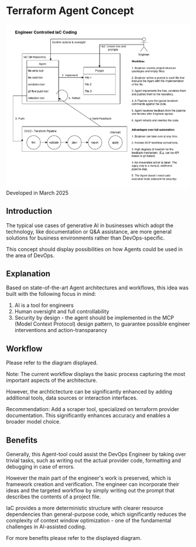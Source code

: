 # Terraform Agent Concept

![Architecture](architecture.png)
Developed in March 2025

## Introduction

The typical use cases of generative AI in businesses which adopt the technology, like documentation or Q&A assistance, are more general solutions for business environments rather than DevOps-specific.

This concept should display possibilities on how Agents could be used in the area of DevOps.

## Explanation

Based on state-of-the-art Agent architectures and workflows, this idea was built with the following focus in mind:

1. AI is a tool for engineers
2. Human oversight and full controllability
3. Security by design - the agent should be implemented in the MCP (Model Context Protocol) design pattern, to guarantee possible engineer interventions and action-transparancy

## Workflow

Please refer to the diagram displayed.

Note:
The current workflow displays the basic process capturing the most important aspects of the architecture. 

However, the archtictecture can be significantly enhanced by adding additional tools, data sources or interaction interfaces.

Recommendation: Add a scraper tool, specialized on terraform provider documentation. This significantly enhances accuracy and enables a broader model choice.

## Benefits

Generally, this Agent-tool could assist the DevOps Engineer by taking over trivial tasks, such as writing out the actual provider code, formatting and debugging in case of errors. 

However the main part of the engineer's work is preserved, which is framework creation and verification. The engineer can incorporate their ideas and the targeted workflow by simply writing out the prompt that describes the contents of a project file.

IaC provides a more deterministic structure with clearer resource dependencies than general-purpose code, which significantly reduces the complexity of context window optimization - one of the fundamental challenges in AI-assisted coding.

For more benefits please refer to the displayed diagram.